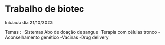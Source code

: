# Trabalho de biotec
Iniciado dia 21/10/2023

Temas : 
-Sistemas Abo de doação de sangue 
-Terapia com células tronco 
-Aconselhamento  genético 
-Vacinas 
-Drug delivery

